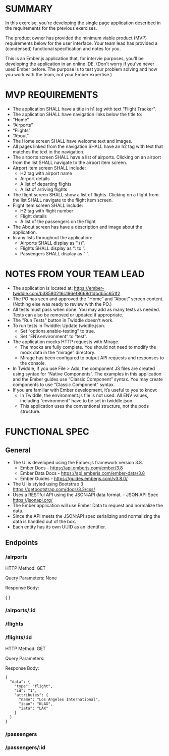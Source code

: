 # SUMMARY

In this exercise, you're developing the single page application described in the requirements for the previous exercises.

The product owner has provided the minimum viable product (MVP) requirements below for the user interface. 
Your team lead has provided a (condensed) functional specification and notes for you.

This is an Ember.js application that, for intervie purposes, you'll be developing the application in an online IDE. 
(Don't worry if you've never used Ember before. The purpose is to test your problem solving 
and how you work with the team, not your Ember expertise.)

# MVP REQUIREMENTS

 * The application SHALL have a title in h1 tag with text “Flight Tracker”. 
 *  The application SHALL have navigation links below the title to: 
   * “Home” 
   * “Airports”  
   * “Flights” 
   * “About” 
 * The Home screen SHALL have welcome text and images. 
 * All pages linked from the navigation SHALL have an h2 tag with text that matches the text in the navigation.  
 * The airports screen SHALL have a list of airports.
   Clicking on an airport from the list SHALL navigate to the airport item screen. 
 * Airport item screen SHALL include: 
   * H2 tag with airport name 
   * Airport details 
   * A list of departing flights 
   * A list of arriving flights 
 * The flight screen SHALL show a list of flights. 
   Clicking on a flight from the list SHALL navigate to the flight item screen.  
 * Flight item screen SHALL include: 
   * H2 tag with flight number 
   * Flight details 
   * A list of the passengers on the flight 
 * The About screen has have a description and image about the application. 
 * In any lists throughout the application: 
   * Airports SHALL display as “<Image> <Airport Name> (<IATA>)”. 
   * Flights SHALL display as “<Number>: <Origin IATA> to <Destination IATA>”. 
   * Passengers SHALL display as “<First Name> <Last Name>”. 

# NOTES FROM YOUR TEAM LEAD
 * The application is located at: https://ember-twiddle.com/b38580216c196ef8668d1dbdb5c651f2
 * The PO has seen and approved the "Home” and “About” screen content. (Nothing else was ready to review with the PO.) 
 * All tests must pass when done. You may add as many tests as needed. Tests can also be removed or updated if appropriate.
 * The "Run Tests" button in Twiddle doesn't work.
 * To run tests in Twiddle: Update twiddle.json.  
   * Set “options.enable-testing” to true. 
   * Set “ENV.environment” to “test”. 
 * The application mocks HTTP requests with Mirage.  
   * The mocks are fully complete. You should not need to modify the mock data in the “mirage” directory.  
   * Mirage has been configured to output API requests and responses to the console. 
 * In Twiddle, if you use File > Add, the component JS files are created using syntax for “Native Components”. 
   The examples in this application and the Ember guides use “Classic Component” syntax. You may create components to use “Classic Component” syntax. 
 * If you are familiar with Ember development, it’s useful to you to know: 
   * In Twiddle, the environment.js file is not used. All ENV values, including “environment” have to be set in twiddle.json. 
   * This application uses the conventional structure, not the pods structure. 

# FUNCTIONAL SPEC

## General

 * The UI is developed using the Ember.js framework version 3.8. 
   * Ember Docs - https://api.emberjs.com/ember/3.8 
   * Ember Data Docs - https://api.emberjs.com/ember-data/3.8 
   * Ember Guides - https://guides.emberjs.com/v3.8.0/ 
 * The UI is styled using Bootstrap 3 https://getbootstrap.com/docs/3.3/css/ 
 * Uses a RESTful API using the JSON:API data format. - JSON:API Spec https://jsonapi.org/ 
 * The Ember application will use Ember Data to request and normalize the data.  
 * Since the API meets the JSON:API spec serializing and normalizing the data is handled out of the box. 
 * Each entity has its own UUID as an identifier.


## Endpoints

### /airports

HTTP Method: GET

Query Parameters: None

Response Body:

{
}


### /airports/:id

### /flights

### /flights/:id

HTTP Method: GET

Query Parameters: 

Response Body:

```
{
  "data": {
    "type": "flight",
    "id": "1",
    "attributes": {
      "name": "Los Angeles International",
      "icao": "KLAX",
      "iata": "LAX"
    }
  }
}
```

### /passengers

### /passengers/:id



